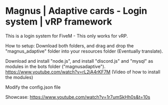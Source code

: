 # Magnus | Adaptive cards - Login system | vRP framework


This is a login system for FiveM - This only works for vRP.

How to setup:
Download both folders, and drag and drop the "magnus_adaptive" folder into your resources folder (Eventually translate).

Download and install "node.js", and install "discord.js" and "mysql" as modules in the bots folder ("magnusadaptive"). https://www.youtube.com/watch?v=rL2jA4rKF7M (Video of how to install the modules)

Modify the config.json file



Showcase:
https://www.youtube.com/watch?v=1r7umSkHh0s&t=10s
